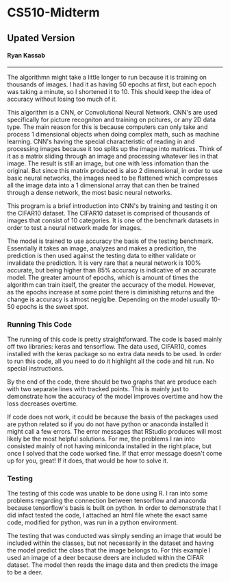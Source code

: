 # CS510-Midterm
## Upated Version
#### Ryan Kassab

---

The algorithmn might take a little longer to run because it is training on thousands of images. I had it as having 50 epochs at first, but each epoch was taking a minute, so I shortened it to 10. This should keep the idea of accuracy without losing too much of it. 

This algorithm is a CNN, or Convolutional Neural Network. CNN's are used specifically for picture recogniton and training on pcitures, or any 2D data type. The main reason for this is because computers can only take and process 1 dimensional objects when doing complex math, such as machine learning. 
CNN's having the special characteristic of reading in and processing images because it too splits up the image into matrices. Think of it as a matrix sliding through an image and processing whatever lies in that image. The result is still an image, but one with less infomation than the original. 
But since this matrix produced is also 2 dimensional, in order to use basic neural networks, the images need to be flattened which compresses all the image data into a 1 dimensional array that can then be trained through a dense network, the most basic neural networks. 

This program is a brief introduction into CNN's by training and testing it on the CIFAR10 dataset. The CIFAR10 dataset is comprised of thousands of images that consist of 10 categories. It is one of the benchmark datasets in order to test a neural network made for images. 

The model is trained to use accuracy the basis of the testing benchmark. Essentially it takes an image, analyzes and makes a predicition, the prediction is then used against the testing data to either validate or invalidate the prediction. It is very rare that a neural network is 100% accurate, but being higher than 85% accuracy is indicative of an accurate model. The greater amount of epochs, which is amount of times the algorithm can train itself, the greater the accuracy of the model. However, as the epochs increase at some point there is diminishing returns and the change is accuracy is almost negiglbe. Depending on the model usually 10-50 epochs is the sweet spot. 

### Running This Code

The running of this code is pretty straightforward. The code is based mainly off two libraries: keras and tensorflow. The data used, CIFAR10, comes installed with the keras package so no extra data needs to be used. 
In order to run this code, all you need to do it highlight all the code and hit run. No special instructions. 

By the end of the code, there should be two graphs that are produce each with two separate lines with tracked points. This is mainly just to demonstrate how the accuracy of the model improves overtime and how the loss decreases overtime. 

If code does not work, it could be because the basis of the packages used are python related so if you do not have python or anaconda installed it might call a few errors. The error messages that RStudio produces will most likely be the most helpful solutions. For me, the problems I ran into consisted mainly of not having miniconda installed in the right place, but once I solved that the code worked fine. If that error message doesn't come up for you, great! If it does, that would be how to solve it. 

### Testing 

The testing of this code was unable to be done using R. I ran into some problems regarding the connection between tensorflow and anaconda because tensorflow's basis is built on python. In order to demonstrate that I did infact tested the code, I attached an html file whete the exact same code, modified for python, was run in a python environment. 

The testing that was conducted was simply sending an image that would be included within the classes, but not necessarily in the dataset and having the model predict the class that the image belongs to. For this example I used an image of a deer because deers are included within the CIFAR dataset. The model then reads the image data and then predicts the image to be a deer. 
